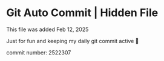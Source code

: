# Git Auto Commit | Hidden File

This file was added Feb 12, 2025

Just for fun and keeping my daily git commit active 🤪

commit number: 2522307
